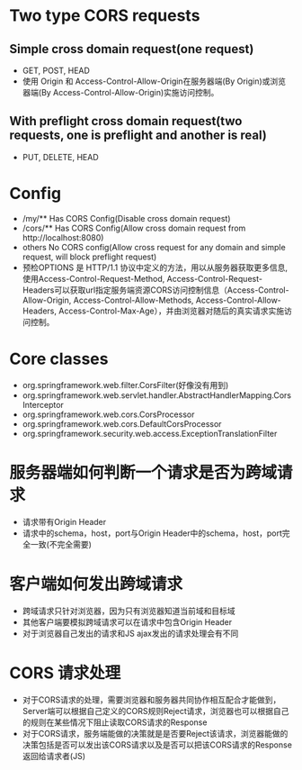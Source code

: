 # Two type CORS requests
## Simple cross domain request(one request)
- GET, POST, HEAD
- 使用 Origin 和 Access-Control-Allow-Origin在服务器端(By Origin)或浏览器端(By Access-Control-Allow-Origin)实施访问控制。
## With preflight cross domain request(two requests, one is preflight and another is real)
- PUT, DELETE, HEAD


# Config
- /my/** Has CORS Config(Disable cross domain request)
- /cors/** Has CORS Config(Allow cross domain request from http://localhost:8080)
- others No CORS config(Allow cross request for any domain and simple request, will block preflight request)
- 预检OPTIONS 是 HTTP/1.1 协议中定义的方法，用以从服务器获取更多信息, 使用Access-Control-Request-Method, Access-Control-Request-Headers可以获取url指定服务端资源CORS访问控制信息（Access-Control-Allow-Origin, Access-Control-Allow-Methods, Access-Control-Allow-Headers, Access-Control-Max-Age），并由浏览器对随后的真实请求实施访问控制。

# Core classes
- org.springframework.web.filter.CorsFilter(好像没有用到)
- org.springframework.web.servlet.handler.AbstractHandlerMapping.CorsInterceptor
- org.springframework.web.cors.CorsProcessor
- org.springframework.web.cors.DefaultCorsProcessor
- org.springframework.security.web.access.ExceptionTranslationFilter

# 服务器端如何判断一个请求是否为跨域请求
- 请求带有Origin Header
- 请求中的schema，host，port与Origin Header中的schema，host，port完全一致(不完全需要)

# 客户端如何发出跨域请求
- 跨域请求只针对浏览器，因为只有浏览器知道当前域和目标域
- 其他客户端要模拟跨域请求可以在请求中包含Origin Header
- 对于浏览器自己发出的请求和JS ajax发出的请求处理会有不同

# CORS 请求处理
- 对于CORS请求的处理，需要浏览器和服务器共同协作相互配合才能做到，Server端可以根据自己定义的CORS规则Reject请求，浏览器也可以根据自己的规则在某些情况下阻止读取CORS请求的Response
- 对于CORS请求，服务端能做的决策就是是否要Reject该请求，浏览器能做的决策包括是否可以发出该CORS请求以及是否可以把该CORS请求的Response返回给请求者(JS)